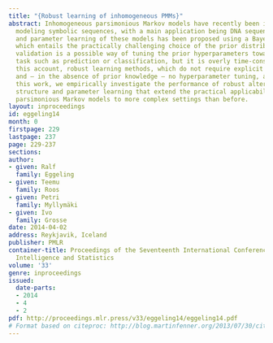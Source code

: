 ```yaml
---
title: "{Robust learning of inhomogeneous PMMs}"
abstract: Inhomogeneous parsimonious Markov models have recently been introduced for
  modeling symbolic sequences, with a main application being DNA sequence analysis.  Structure
  and parameter learning of these models has been proposed using a Bayesian approach,
  which entails the practically challenging choice of the prior distribution.  Cross
  validation is a possible way of tuning the prior hyperparameters towards a specific
  task such as prediction or classification, but it is overly time-consuming.  On
  this account, robust learning methods, which do not require explicit prior specification
  and – in the absence of prior knowledge – no hyperparameter tuning, are of interest.  In
  this work, we empirically investigate the performance of robust alternatives for
  structure and parameter learning that extend the practical applicability of inhomogeneous
  parsimonious Markov models to more complex settings than before.
layout: inproceedings
id: eggeling14
month: 0
firstpage: 229
lastpage: 237
page: 229-237
sections: 
author:
- given: Ralf
  family: Eggeling
- given: Teemu
  family: Roos
- given: Petri
  family: Myllymäki
- given: Ivo
  family: Grosse
date: 2014-04-02
address: Reykjavik, Iceland
publisher: PMLR
container-title: Proceedings of the Seventeenth International Conference on Artificial
  Intelligence and Statistics
volume: '33'
genre: inproceedings
issued:
  date-parts:
  - 2014
  - 4
  - 2
pdf: http://proceedings.mlr.press/v33/eggeling14/eggeling14.pdf
# Format based on citeproc: http://blog.martinfenner.org/2013/07/30/citeproc-yaml-for-bibliographies/
---
```

